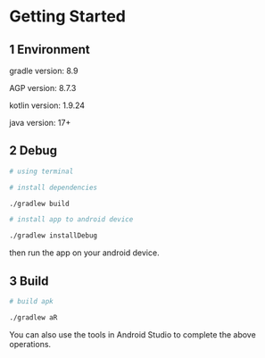 # Getting Started

## 1 Environment

gradle version: 8.9

AGP version: 8.7.3

kotlin version: 1.9.24

java version: 17+

## 2 Debug

```bash
# using terminal

# install dependencies

./gradlew build

# install app to android device

./gradlew installDebug
```
then run the app on your android device.

## 3 Build

```bash
# build apk

./gradlew aR

```

You can also use the tools in Android Studio to complete the above operations.

